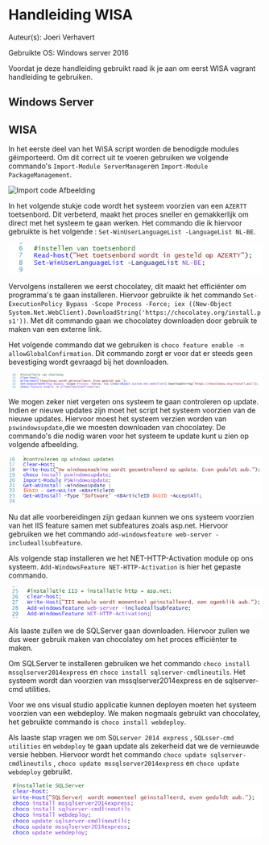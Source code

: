 # Handleiding WISA

Auteur(s): Joeri Verhavert

Gebruikte OS: Windows server 2016

Voordat je deze handleiding gebruikt raad ik je aan om eerst WISA vagrant handleiding te gebruiken.

## Windows Server 

## WISA

In het eerste deel van het WiSA script worden de benodigde modules gëimporteerd. Om dit correct uit te voeren gebruiken we volgende commando's `Import-Module ServerManager`en `Import-Module PackageManagement`.

![Import code Afbeelding](img/importwisa.PNG.PNG)

In het volgende stukje code wordt het systeem voorzien van een `AZERTT` toetsenbord. Dit verbeterd, maakt het proces sneller en gemakkerlijk om direct met het systeem te gaan werken. Het commando die ik hiervoor gebruikte is het volgende : `Set-WinUserLanguageList -LanguageList NL-BE`.

![Toetsenbord code Afbeelding](img/toetsenbordwisa.PNG)

Vervolgens installeren we eerst chocolatey, dit maakt het efficiënter om programma's te gaan installeren. Hiervoor gebruikte ik het commando `Set-ExecutionPolicy Bypass -Scope Process -Force; iex ((New-Object System.Net.WebClient).DownloadString('https://chocolatey.org/install.ps1'))`.
Met dit commando gaan we chocolatey downloaden door gebruik te maken van een externe link.

Het volgende commando dat we gebruiken is `choco feature enable -n allowGlobalConfirmation`. Dit commando zorgt er voor dat er steeds geen bevestiging wordt gevraagd bij het downloaden.

![Chocolatey code Afbeelding](img/chocolateywisa.PNG)

We mogen zeker niet vergeten ons systeem te gaan controleren op update. Indien er nieuwe updates zijn moet het script het systeem voorzien van de nieuwe updates. Hiervoor moest het systeem verzien worden van `pswindowsupdate`,die we moesten downloaden van chocolatey. De commando's die nodig waren voor het systeem te update kunt u zien op volgende afbeelding.

![Update code Afbeelding](img/updatewisa.PNG)

Nu dat alle voorbereidingen zijn gedaan kunnen we ons systeem voorzien van het IIS feature samen met subfeatures zoals asp.net. Hiervoor gebruiken we het commando `add-windowsfeature web-server -includeallsubfeature`.

Als volgende stap installeren we het NET-HTTP-Activation module op ons systeem. `Add-WindowsFeature NET-HTTP-Activation` is hier het gepaste commando.

![IIS + HTTP + ASP.NET code Afbeelding](img/iiswisa.PNG)

Als laaste zullen we de SQLServer gaan downloaden. Hiervoor zullen we dus weer gebruik maken van chocolatey om het proces efficiënter te maken.

Om SQLServer te installeren gebruiken we het commando `choco install mssqlserver2014express` en `choco install sqlserver-cmdlineutils`. Het systeem wordt dan voorzien van mssqlserver2014express en de sqlserver-cmd utilities.

Voor we ons visual studio applicatie kunnen deployen moeten het systeem voorzien van een webdeploy. We maken nogmaals gebruikt van chocolatey, het gebruikte commando is `choco install webdeploy`.

Als laaste stap vragen we om S`QLserver 2014 express` , `SQLsser-cmd utilities` en `webdeploy` te gaan update als zekerheid dat we de vernieuwde versie hebben. Hiervoor wordt het commando `choco update sqlserver-cmdlineutils` , `choco update mssqlserver2014express` en `choco update webdeploy` gebruikt.

![SQLServer code Afbeelding](img/SQLserverWisa.PNG)


